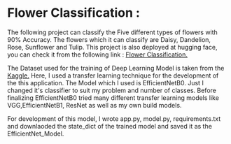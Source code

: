 
# Flower Classification :



The following project can classify the Five different types of flowers with 90% Accuracy. The flowers which it can classify are Daisy, Dandelion, Rose, Sunflower and Tulip. This project is also deployed at hugging face, you can check it from the following link : [Flower Classification.](https://huggingface.co/spaces/khanaabidabdal/flower_classification)

The Dataset used for the training of Deep Learning Model is taken from the [Kaggle.](https://www.kaggle.com/datasets/alxmamaev/flowers-recognition) Here, I used a transfer learning technique for the development of the this application. The Model which I used is EfficientNetB0. Just I changed it's classifier to suit my problem and number of classes. Before finalizing EfficientNetB0 tried many different transfer learning models like VGG,EfficientNetB1, ResNet as well as my own build models. 


For development of this model, I wrote app.py, model.py, requirements.txt and downlaoded the state_dict of the trained model and saved it as the EfficientNet_Model. 

